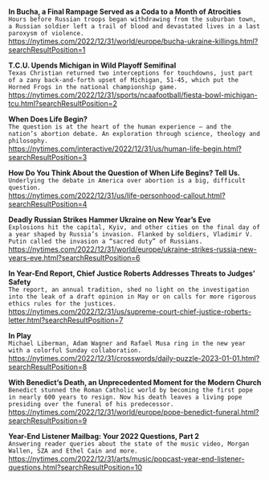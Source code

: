**In Bucha, a Final Rampage Served as a Coda to a Month of Atrocities**\
`Hours before Russian troops began withdrawing from the suburban town, a Russian soldier left a trail of blood and devastated lives in a last paroxysm of violence.`\
https://nytimes.com/2022/12/31/world/europe/bucha-ukraine-killings.html?searchResultPosition=1

**T.C.U. Upends Michigan in Wild Playoff Semifinal**\
`Texas Christian returned two interceptions for touchdowns, just part of a zany back-and-forth upset of Michigan, 51-45, which put the Horned Frogs in the national championship game.`\
https://nytimes.com/2022/12/31/sports/ncaafootball/fiesta-bowl-michigan-tcu.html?searchResultPosition=2

**When Does Life Begin?**\
`The question is at the heart of the human experience — and the nation’s abortion debate. An exploration through science, theology and philosophy.`\
https://nytimes.com/interactive/2022/12/31/us/human-life-begin.html?searchResultPosition=3

**How Do You Think About the Question of When Life Begins? Tell Us.**\
`Underlying the debate in America over abortion is a big, difficult question.`\
https://nytimes.com/2022/12/31/us/life-personhood-callout.html?searchResultPosition=4

**Deadly Russian Strikes Hammer Ukraine on New Year’s Eve**\
`Explosions hit the capital, Kyiv, and other cities on the final day of a year shaped by Russia’s invasion. Flanked by soldiers, Vladimir V. Putin called the invasion a “sacred duty” of Russians.`\
https://nytimes.com/2022/12/31/world/europe/ukraine-strikes-russia-new-years-eve.html?searchResultPosition=6

**In Year-End Report, Chief Justice Roberts Addresses Threats to Judges’ Safety**\
`The report, an annual tradition, shed no light on the investigation into the leak of a draft opinion in May or on calls for more rigorous ethics rules for the justices.`\
https://nytimes.com/2022/12/31/us/supreme-court-chief-justice-roberts-letter.html?searchResultPosition=7

**In Play**\
`Michael Liberman, Adam Wagner and Rafael Musa ring in the new year with a colorful Sunday collaboration.`\
https://nytimes.com/2022/12/31/crosswords/daily-puzzle-2023-01-01.html?searchResultPosition=8

**With Benedict’s Death, an Unprecedented Moment for the Modern Church**\
`Benedict stunned the Roman Catholic world by becoming the first pope in nearly 600 years to resign. Now his death leaves a living pope presiding over the funeral of his predecessor.`\
https://nytimes.com/2022/12/31/world/europe/pope-benedict-funeral.html?searchResultPosition=9

**Year-End Listener Mailbag: Your 2022 Questions, Part 2**\
`Answering reader queries about the state of the music video, Morgan Wallen, SZA and Ethel Cain and more.`\
https://nytimes.com/2022/12/31/arts/music/popcast-year-end-listener-questions.html?searchResultPosition=10

